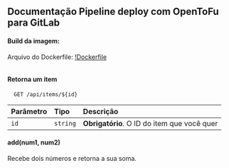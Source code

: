 ## Documentação Pipeline deploy com OpenToFu para GitLab

#### Build da imagem:

Arquivo do Dockerfile: [!Dockerfile](https://raw.githubusercontent.com/Bruna0092/opentofu/main/Dockerfile)

```docker build opentofu:tag .
```

#### Retorna um item

```http
  GET /api/items/${id}
```

| Parâmetro   | Tipo       | Descrição                                   |
| :---------- | :--------- | :------------------------------------------ |
| `id`      | `string` | **Obrigatório**. O ID do item que você quer |

#### add(num1, num2)

Recebe dois números e retorna a sua soma.
